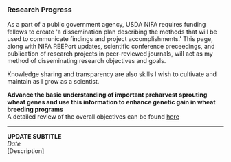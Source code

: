 ### Research Progress   

As a part of a public government agency, USDA NIFA requires funding fellows to create 'a dissemination plan describing the methods that will be used to communicate findings and project accomplishments.' This page, along with NIFA REEPort updates, scientific conference preceedings, and publication of research projects in peer-reviewed journals, will act as my method of disseminating research objectives and goals.   

Knowledge sharing and transparency are also skills I wish to cultivate and maintain as I grow as a scientist.

**Advance the basic understanding of important preharvest sprouting wheat genes and use this information to enhance genetic gain in wheat breeding programs**  
A detailed review of the overall objectives can be found [here](https://shantel-martinez.github.io/objectives.html)  

--------

**UPDATE SUBTITLE**  
*Date*  
[Description]  

